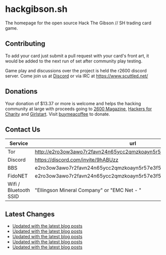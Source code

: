 # hackgibson.sh
The homepage for the open source Hack The Gibson // SH trading card game.


## Contributing

To add your card just submit a pull request with your card's front art, it would be added to the next run of set after community play testing.

Game play and discussions over the project is held the r2600 discord server. Come join us at [Discord](https://discord.com/invite/9hABUzz) or via IRC at https://www.scuttled.net/


## Donations

Your donation of $13.37 or more is welcome and helps the hacking community at large with proceeds going to [2600 Magazine](https://2600.com/), [Hackers for Charity](https://hackersforcharity.org) and [Girlstart](https://girlstart.org).  Visit [buymeacoffee](https://www.buymeacoffee.com/hackgibson.sh) to donate.


## Contact Us

Service | url
-|-
Tor | http://e2ro3ow3awo7r2favn24n65ycc2qmzkoayn5r57e3f56nvjwdcgg32ad.onion
Discord | https://discord.com/invite/9hABUzz
BBS | e2ro3ow3awo7r2favn24n65ycc2qmzkoayn5r57e3f56nvjwdcgg32ad.onion:23
FidoNET | e2ro3ow3awo7r2favn24n65ycc2qmzkoayn5r57e3f56nvjwdcgg32ad.onion:24554
Wifi / Bluetooth SSID | "Ellingson Mineral Company" or "EMC Net - <fidonet address>"

## Latest Changes
<!-- BLOG-POST-LIST:START -->
- [Updated with the latest blog posts](https://github.com/DFW2600/hackgibson.sh/commit/c26ead4453c140ce0b4e76ffbf36cb1031652f95)
- [Updated with the latest blog posts](https://github.com/DFW2600/hackgibson.sh/commit/ff8e3aff0b7180218ef9f3c5dd93cc06eb0038f7)
- [Updated with the latest blog posts](https://github.com/DFW2600/hackgibson.sh/commit/6ca023253fe51ee0b6b102edc31eb55664b0f6dd)
- [Updated with the latest blog posts](https://github.com/DFW2600/hackgibson.sh/commit/69ac6cfdc9889066c6b7a3cdc76f7302c698bb3e)
- [Updated with the latest blog posts](https://github.com/DFW2600/hackgibson.sh/commit/9513561893606840a85a893c61299a9af27f430a)
<!-- BLOG-POST-LIST:END -->
